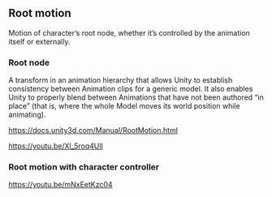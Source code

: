 ## Root motion
Motion of character’s root node, whether it’s controlled by the animation itself or externally.

### Root node
A transform in an animation hierarchy that allows Unity to establish consistency between Animation clips for a generic model. It also enables Unity to properly blend between Animations that have not been authored “in place” (that is, where the whole Model moves its world position while animating). 


https://docs.unity3d.com/Manual/RootMotion.html


https://youtu.be/Xl_5roq4UlI


### Root motion with character controller 
https://youtu.be/mNxEetKzc04


